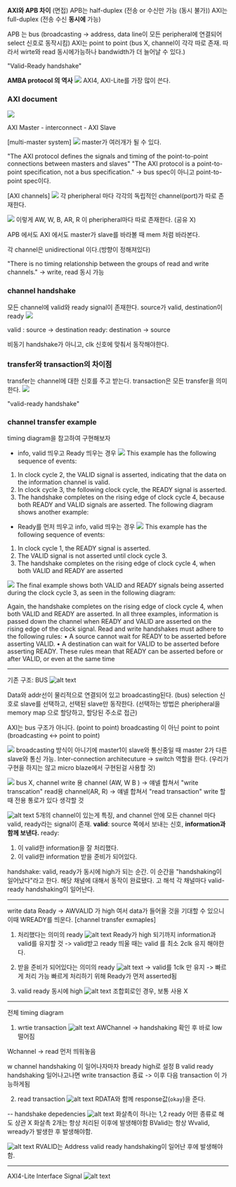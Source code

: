 **AXI와 APB 차이** (면접)
APB는 half-duplex (전송 or 수신만 가능 (동시 불가))
AXI는 full-duplex (전송 수신 **동시에** 가능)

APB 는 bus (broadcasting -> address, data line이 모든 peripheral에 연결되어 select 신호로 동작시킴)
AXI는 point to point (bus X, channel이 각각 따로 존재. 따라서 wirte와 read 동시에가능하나 bandwidth가 더 늘어날 수 있다.)


"Valid-Ready handshake"

**AMBA protocol 의 역사**
![](img.png)
AXI4, AXI-Lite를 가장 많이 쓴다.


### AXI document
![](img2.png)

AXI Master - interconnect - AXI Slave


[multi-master system]
![](img3.png)
master가 여러개가 될 수 있다.

"The AXI protocol defines the signals and timing of the point-to-point connections between masters and slaves"
"The AXI protocol is a point-to-point specification, not a bus specification." 
-> bus spec이 아니고 point-to-point spec이다. 

[AXI channels]
![](img4.png)
각 pheripheral 마다 각각의 독립적인 channel(port)가 따로 존재한다.

![](img5.png)
이렇게 AW, W, B, AR, R 이 pheripheral마다 따로 존재한다. (공유 X)

APB 에서도 AXI 에서도 master가 slave를 바라볼 때 mem 처럼 바라본다.

각 channel은 unidirectional 이다.(방향이 정해져있다)

"There is no timing relationship between the groups of read and write channels." -> write, read 동시 가능

### channel handshake
모든 channel에 valid와 ready signal이 존재한다.
source가 valid, destination이 ready
![](img6.png)

valid : source -> destination
ready: destination -> source

비동기 handshake가 아니고, clk 신호에 맞춰서 동작해야한다.

### transfer와 transaction의 차이점
transfer는 channel에 대한 신호를 주고 받는다.
transaction은 모든 transfer을 의미한다.
![](img7.png)

"valid-ready handshake"

### channel transfer example
timing diagram을 참고하여 구현해보자
- info, valid 띄우고 Ready 띄우는 경우
![](tim1.png)
This example has the following sequence of events:
1. In clock cycle 2, the VALID signal is asserted, indicating that the data on the information channel is valid.
2. In clock cycle 3, the following clock cycle, the READY signal is asserted.
3. The handshake completes on the rising edge of clock cycle 4, because both READY and VALID signals are asserted.
The following diagram shows another example:


- Ready를 먼저 띄우고 info, valid 띄우는 경우
![](tim2.png)
This example has the following sequence of events:
1. In clock cycle 1, the READY signal is asserted.
2. The VALID signal is not asserted until clock cycle 3.
3. The handshake completes on the rising edge of clock cycle 4, when both VALID and READY are asserted

![](tim3.png)
The final example shows both VALID and READY signals being asserted during the clock cycle 3, as seen in the following diagram:

Again, the handshake completes on the rising edge of clock cycle 4, when both VALID and READY are asserted.
In all three examples, information is passed down the channel when READY and VALID are asserted on the rising edge of the clock signal.
Read and write handshakes must adhere to the following rules:
• A source cannot wait for READY to be asserted before asserting VALID.
• A destination can wait for VALID to be asserted before asserting READY.
These rules mean that READY can be asserted before or after VALID, or even at the same time


---
기존 구조: BUS
![alt text]({2902F87D-FA5A-4AA6-8F85-89F1BC8FDE5C}.png)

Data와 addr선이 물리적으로 연결되어 있고 broadcasting된다. (bus)
selection 신호로 slave를 선택하고, 선택된 slave만 동작한다. (선택하는 방법은 pheripheral을 memory map 으로 할당하고, 할당된 주소로 접근)

AXI는 bus 구조가 아니다. (point to point)
broadcasting 이 아닌 point to point (broadcasting <-> point to point)

![
]({BDC605C1-D646-4E0B-9999-C02E6F38EC37}.png)
broadcasting 방식이 아니기에 master1이 slave와 통신중일 때 master 2가 다른 slave와 통신 가능.
Inter-connection architecuture -> switch 역할을 한다. (우리가 구현을 하지는 않고 micro blaze에서 구현된걸 사용할 것)

![
]({EA5422D7-E814-40C8-957C-42D39D055E09}.png)
bus X, channel
write 용 channel (AW, W B ) -> 얘넬 합쳐서 "write transcation"
read용 channel(AR, R) -> 얘넬 합쳐서 "read transaction"
write 할 때 전용 통로가 있다 생각할 것


![alt text]({8BAB3A9D-D017-40D4-836B-B8AC23733483}.png)
5개의 channel이 있는게 특징,
and channel 안에 모든 channel 마다 valid, ready라는 signal이 존재.
**valid**: source 쪽에서 보내는 신호, **information과 함께 보낸다.**
ready: 
1. 이 valid한 information을 잘 처리했다.
2. 이 valid한 information 받을 준비가 되어있다.

handshake: valid, ready가 동시에 high가 되는 순간.
이 순간을 "handshaking이 일어났다"라고 한다.
해당 채널에 대해서 동작이 완료됐다. 고 해석
각 채널마다 valid-ready handshaking이 일어난다.

---
write data Ready -> AWVALID 가 high 여서 data가 들어올 것을 기대할 수 있으니 이때 WREADY를 띄운다.
[channel transfer exmaples]
1. 처리했다는 의미의 ready
![alt text]({220097F1-2F12-4801-91F0-019B596E7EE0}.png)
Ready가 high 되기까지 information과 valid를 유지할 것
-> valid받고 ready 띄울 때는 valid 를 최소 2clk 유지 해야한다.

2. 받을 준비가 되어있다는 의미의 ready
![alt text]({29470261-C700-4113-A53E-1881CB05B216}.png)
-> valid를 1clk 만 유지 -> 빠르게 처리 가능
빠르게 처리하기 위해 Ready가 먼저 asserted됨

3. valid ready 동시에 high
![alt text]({38DB8480-C835-4674-9921-08BAB0F65A3D}.png)
조합회로인 경우, 보통 사용 X


---
전체 timing diagram
1. wrtie transaction
![alt text]({8A5E0EA8-1717-46F8-A567-EB6DEB545BCD}.png)
AWChannel -> handshaking 확인 후 바로 low 떨어짐

Wchannel -> read 먼저 띄워놓음

w channel handshaking 이 일어나자마자 bready high로 설정
B valid ready handshaking 일어나고나면 write transaction 종료 -> 이후 다음 transaction 이 가능하게됨

2. read transaction
![alt text]({EC21D5D1-442E-47BD-B959-46C18EA0976E}.png)
RDATA와 함께 response값(`okay`)을 준다.

--
handshake depedencies
![alt text]({197EF652-18F0-4F36-96EB-7C83EF6B8C91}.png)
화살촉이 하나는 1,2 ready 어떤 종류로 해도 상관 X
화살촉 2개는 항상 처리된 이후에 발생해야함
BValid는 항상 Wvalid, wready가 발생한 후 발생해야함.

![alt text]({66697318-3E66-4E56-ACBF-5CC2617B8A4C}.png)
RVALID는 Address valid ready handshaking이 일어난 후에 발생해야함.


---
AXI4-Lite Interface Signal
![alt text]({EFEA8166-B672-4E35-BE4C-585236D55528}.png)

